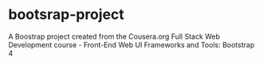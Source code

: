 # bootsrap-project
A Boostrap project created from the Cousera.org Full Stack Web Development course - Front-End Web UI Frameworks and Tools: Bootstrap 4
